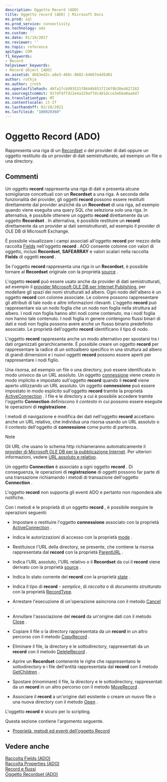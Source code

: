 ```yaml
---
description: Oggetto Record (ADO)
title: Oggetto record (ADO) | Microsoft Docs
ms.prod: sql
ms.prod_service: connectivity
ms.technology: ado
ms.custom: ''
ms.date: 01/19/2017
ms.reviewer: ''
ms.topic: reference
apitype: COM
f1_keywords:
- Record
helpviewer_keywords:
- Record object [ADO]
ms.assetid: db83ed2c-a8e3-460c-8682-64667e4d5d01
author: rothja
ms.author: jroth
ms.openlocfilehash: 48fa1fcb993531f8644b931f216f9b38ed427282
ms.sourcegitcommit: 917df4ffd22e4a229af7dc481dcce3ebba0aa4d7
ms.translationtype: MT
ms.contentlocale: it-IT
ms.lasthandoff: 02/10/2021
ms.locfileid: "100020360"
---
```

# <a name="record-object-ado"></a>Oggetto Record (ADO)
Rappresenta una riga di un [Recordset](./recordset-object-ado.md) o del provider di dati oppure un oggetto restituito da un provider di dati semistrutturato, ad esempio un file o una directory.  
  
## <a name="remarks"></a>Commenti  
 Un oggetto **record** rappresenta una riga di dati e presenta alcune somiglianze concettuali con un **Recordset** a una riga. A seconda delle funzionalità del provider, gli oggetti **record** possono essere restituiti direttamente dal provider anziché da un **Recordset** di una riga, ad esempio quando viene eseguita una query SQL che seleziona solo una riga. In alternativa, è possibile ottenere un oggetto **record** direttamente da un oggetto **Recordset** . In alternativa, è possibile restituire un **record** direttamente da un provider ai dati semistrutturati, ad esempio il provider di OLE DB di Microsoft Exchange.  
  
 È possibile visualizzare i campi associati all'oggetto **record** per mezzo della raccolta [Fields](./fields-collection-ado.md) nell'oggetto **record** . ADO consente colonne con valori di oggetto, inclusi **Recordset**, **SAFEARRAY** e valori scalari nella raccolta **Fields** di oggetti **record** .  
  
 Se l'oggetto **record** rappresenta una riga in un **Recordset**, è possibile tornare al **Recordset** originale con la proprietà [source](./source-property-ado-record.md) .  
  
 L'oggetto **record** può essere usato anche da provider di dati semistrutturati, ad esempio il [provider Microsoft OLE DB per Internet Publishing](../../guide/appendixes/microsoft-ole-db-provider-for-internet-publishing.md), per modellare gli spazi dei nomi strutturati ad albero. Ogni nodo dell'albero è un oggetto **record** con colonne associate. Le colonne possono rappresentare gli attributi di tale nodo e altre informazioni rilevanti. L'oggetto **record** può rappresentare sia un nodo foglia che un nodo non foglia nella struttura ad albero. I nodi non foglia hanno altri nodi come contenuto, ma i nodi foglia non hanno tale contenuto. I nodi foglia in genere contengono flussi binari di dati e nodi non foglia possono avere anche un flusso binario predefinito associato. Le proprietà dell'oggetto **record** identificano il tipo di nodo.  
  
 L'oggetto **record** rappresenta anche un modo alternativo per spostarsi tra i dati organizzati gerarchicamente. È possibile creare un oggetto **record** per rappresentare la radice di un sottoalbero specifico in una struttura ad albero di grandi dimensioni e i nuovi oggetti **record** possono essere aperti per rappresentare i nodi figlio.  
  
 Una risorsa, ad esempio un file o una directory, può essere identificata in modo univoco da un URL assoluto. Un oggetto [connessione](./connection-object-ado.md) viene creato in modo implicito e impostato sull'oggetto **record** quando il **record** viene aperto utilizzando un URL assoluto. Un oggetto **connessione** può essere impostato in modo esplicito sull'oggetto **record** tramite la proprietà [ActiveConnection](./activeconnection-property-ado.md) . I file e le directory a cui è possibile accedere tramite l'oggetto **Connection** definiscono il *contesto* in cui possono essere eseguite le operazioni di **registrazione** .  
  
 I metodi di navigazione e modifica dei dati nell'oggetto **record** accettano anche un URL relativo, che individua una risorsa usando un URL assoluto o il contesto dell'oggetto di **connessione** come punto di partenza.  
  
> [!NOTE]
>  Gli URL che usano lo schema http richiameranno automaticamente il [provider di Microsoft OLE DB per la pubblicazione Internet](../../guide/appendixes/microsoft-ole-db-provider-for-internet-publishing.md). Per ulteriori informazioni, vedere [URL assoluto e relativo](../../guide/data/absolute-and-relative-urls.md).  
  
 Un oggetto **Connection** è associato a ogni oggetto **record** . Di conseguenza, le operazioni di **registrazione** di oggetti possono far parte di una transazione richiamando i metodi di transazione dell'oggetto **Connection** .  
  
 L'oggetto **record** non supporta gli eventi ADO e pertanto non risponderà alle notifiche.  
  
 Con i metodi e le proprietà di un oggetto **record** , è possibile eseguire le operazioni seguenti:  
  
-   Impostare o restituire l'oggetto **connessione** associato con la proprietà [ActiveConnection](./activeconnection-property-ado.md) .  
  
-   Indica le autorizzazioni di accesso con la proprietà [mode](./mode-property-ado.md) .  
  
-   Restituisce l'URL della directory, se presente, che contiene la risorsa rappresentata dal **record** con la proprietà [ParentURL](./parenturl-property-ado.md) .  
  
-   Indica l'URL assoluto, l'URL relativo o il **Recordset** da cui il **record** viene derivato con la proprietà [source](./source-property-ado-record.md) .  
  
-   Indica lo stato corrente del **record** con la proprietà [state](./state-property-ado.md) .  
  
-   Indica il tipo di **record**  -  *semplice*, di *raccolta* o di *documento strutturato* con la proprietà [RecordType](./recordtype-property-ado.md).  
  
-   Arrestare l'esecuzione di un'operazione asincrona con il metodo [Cancel](./cancel-method-ado.md) .  
  
-   Annullare l'associazione del **record** da un'origine dati con il metodo [Close](./close-method-ado.md) .  
  
-   Copiare il file o la directory rappresentata da un **record** in un altro percorso con il metodo [CopyRecord](./copyrecord-method-ado.md) .  
  
-   Eliminare il file, la directory e le sottodirectory, rappresentati da un **record** con il metodo [DeleteRecord](./deleterecord-method-ado.md) .  
  
-   Aprire un **Recordset** contenente le righe che rappresentano le sottodirectory e i file dell'entità rappresentata dal **record** con il metodo [GetChildren](./getchildren-method-ado.md) .  
  
-   Spostare (rinominare) il file, la directory e le sottodirectory, rappresentati da un **record** in un altro percorso con il metodo [MoveRecord](./moverecord-method-ado.md) .  
  
-   Associare il **record** a un'origine dati esistente o creare un nuovo file o una nuova directory con il metodo [Open](./open-method-ado-record.md) .  
  
 L'oggetto **record** è sicuro per lo scripting.  
  
 Questa sezione contiene l'argomento seguente.  
  
-   [Proprietà, metodi ed eventi dell'oggetto Record](./record-object-properties-methods-and-events.md)  
  
## <a name="see-also"></a>Vedere anche  
 [Raccolta Fields (ADO)](./fields-collection-ado.md)   
 [Raccolta Properties (ADO)](./properties-collection-ado.md)   
 [Record e flussi](../../guide/data/records-and-streams.md)   
 [Oggetto Recordset (ADO)](./recordset-object-ado.md)